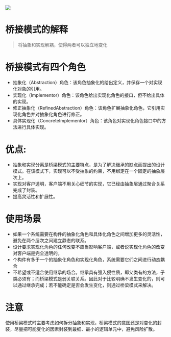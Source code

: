 ![](https://res.weread.qq.com/wrepub/epub_679952_37)
# 桥接模式的解释
> 将抽象和实现解耦，使得两者可以独立地变化
# 桥接模式有四个角色
- 抽象化（Abstraction）角色：该角色抽象化的给出定义，并保存一个对实现化对象的引用。
- 实现化（Implementor）角色：该角色给出实现化角色的接口，但不给出具体的实现。
- 修正抽象化（RefinedAbstraction）角色：该角色扩展抽象化角色，它引用实现化角色并对抽象化角色进行修正。
-  具体实现化（ConcreteImplementor）角色：该角色对实现化角色接口中的方法进行具体实现。
# 优点:
- 抽象和实现分离是桥梁模式的主要特点，是为了解决继承的缺点而提出的设计模式。在该模式下，实现可以不受抽象的约束，不用绑定在一个固定的抽象层次上。
- 实现对客户透明，客户端不用关心细节的实现，它已经由抽象层通过聚合关系完成了封装。
- 提高灵活性和扩展性。
# 使用场景
-  如果一个系统需要在构件的抽象化角色和具体化角色之间增加更多的灵活性，避免在两个层次之间建立静态的联系。
- 设计要求实现化角色的任何改变不应当影响客户端，或者说实现化角色的改变对客户端是完全透明的。
- 个构件有多于一个的抽象化角色和实现化角色，系统需要它们之间进行动态耦合
- 不希望或不适合使用继承的场合。继承具有强入侵性质，即父类有的方法，子类必须有；而桥梁模式是弱关联关系。因此对于比较明确不发生变化的，则可以通过继承完成；若不能确定是否会发生变化，则通过桥梁模式来解决。
# 注意
使用桥梁模式时主要考虑如何拆分抽象和实现，桥梁模式的意图还是对变化的封装，尽量把可能变化的因素封装到最细、最小的逻辑单元中，避免风险扩散。